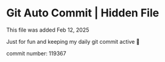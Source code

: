 # Git Auto Commit | Hidden File

This file was added Feb 12, 2025

Just for fun and keeping my daily git commit active 🤪

commit number: 119367
